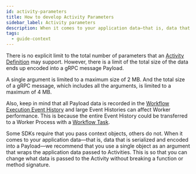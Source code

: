 ```yaml
---
id: activity-parameters
title: How to develop Activity Parameters
sidebar_label: Activity parameters
description: When it comes to your application data—that is, data that is serialized and encoded into a Payload—we recommend that you use a single object as an argument that wraps the application data passed to Activities.
tags:
  - guide-context
---
```


There is no explicit limit to the total number of parameters that an [Activity Definition](/concepts/what-is-an-activity-definition) may support.
However, there is a limit of the total size of the data ends up encoded into a gRPC message Payload.

A single argument is limited to a maximum size of 2 MB.
And the total size of a gRPC message, which includes all the arguments, is limited to a maximum of 4 MB.

Also, keep in mind that all Payload data is recorded in the [Workflow Execution Event History](/concepts/what-is-an-event-history) and large Event Histories can affect Worker performance.
This is because the entire Event History could be transferred to a Worker Process with a [Workflow Task](/concepts/what-is-a-workflow-task).

<!--TODO link to gRPC limit section when available -->

Some SDKs require that you pass context objects, others do not.
When it comes to your application data—that is, data that is serialized and encoded into a Payload—we recommend that you use a single object as an argument that wraps the application data passed to Activities.
This is so that you can change what data is passed to the Activity without breaking a function or method signature.
